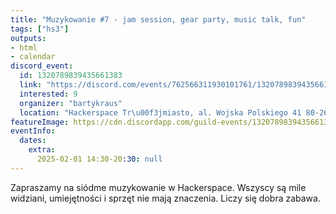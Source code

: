 ```yaml
---
title: "Muzykowanie #7 - jam session, gear party, music talk, fun"
tags: ["hs3"]
outputs:
- html
- calendar
discord_event:
  id: 1320789839435661383
  link: "https://discord.com/events/762566311930101761/1320789839435661383"
  interested: 9
  organizer: "bartykraus"
  location: "Hackerspace Tr\u00f3jmiasto, al. Wojska Polskiego 41 80-268 Gda\u0144sk"
featureImage: https://cdn.discordapp.com/guild-events/1320789839435661383/6faec76410ebf953d174bc200ab13e4b.png?size=1024
eventInfo:
  dates:
    extra:
      2025-02-01 14:30-20:30: null
---
```

Zapraszamy na siódme muzykowanie w Hackerspace. Wszyscy są mile widziani, umiejętności i sprzęt nie mają znaczenia. Liczy się dobra zabawa.
